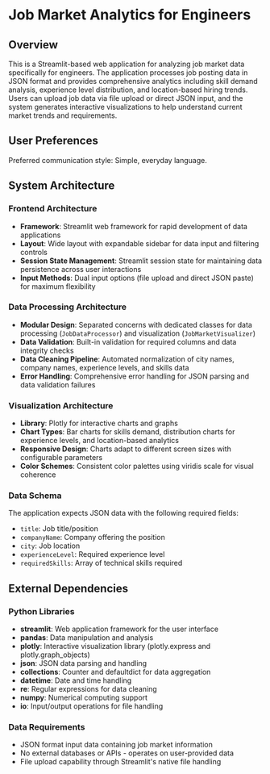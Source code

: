 # Job Market Analytics for Engineers

## Overview

This is a Streamlit-based web application for analyzing job market data specifically for engineers. The application processes job posting data in JSON format and provides comprehensive analytics including skill demand analysis, experience level distribution, and location-based hiring trends. Users can upload job data via file upload or direct JSON input, and the system generates interactive visualizations to help understand current market trends and requirements.

## User Preferences

Preferred communication style: Simple, everyday language.

## System Architecture

### Frontend Architecture
- **Framework**: Streamlit web framework for rapid development of data applications
- **Layout**: Wide layout with expandable sidebar for data input and filtering controls
- **Session State Management**: Streamlit session state for maintaining data persistence across user interactions
- **Input Methods**: Dual input options (file upload and direct JSON paste) for maximum flexibility

### Data Processing Architecture
- **Modular Design**: Separated concerns with dedicated classes for data processing (`JobDataProcessor`) and visualization (`JobMarketVisualizer`)
- **Data Validation**: Built-in validation for required columns and data integrity checks
- **Data Cleaning Pipeline**: Automated normalization of city names, company names, experience levels, and skills data
- **Error Handling**: Comprehensive error handling for JSON parsing and data validation failures

### Visualization Architecture
- **Library**: Plotly for interactive charts and graphs
- **Chart Types**: Bar charts for skills demand, distribution charts for experience levels, and location-based analytics
- **Responsive Design**: Charts adapt to different screen sizes with configurable parameters
- **Color Schemes**: Consistent color palettes using viridis scale for visual coherence

### Data Schema
The application expects JSON data with the following required fields:
- `title`: Job title/position
- `companyName`: Company offering the position
- `city`: Job location
- `experienceLevel`: Required experience level
- `requiredSkills`: Array of technical skills required

## External Dependencies

### Python Libraries
- **streamlit**: Web application framework for the user interface
- **pandas**: Data manipulation and analysis
- **plotly**: Interactive visualization library (plotly.express and plotly.graph_objects)
- **json**: JSON data parsing and handling
- **collections**: Counter and defaultdict for data aggregation
- **datetime**: Date and time handling
- **re**: Regular expressions for data cleaning
- **numpy**: Numerical computing support
- **io**: Input/output operations for file handling

### Data Requirements
- JSON format input data containing job market information
- No external databases or APIs - operates on user-provided data
- File upload capability through Streamlit's native file handling